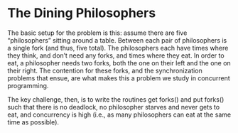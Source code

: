 #  The Dining Philosophers
The basic setup for the problem is this: assume there are five “philosophers” sitting around a table. Between each
pair of philosophers is a single fork (and thus, five total). The philosophers each have times where they think, and don’t need any forks, and
times where they eat. In order to eat, a philosopher needs two forks, both
the one on their left and the one on their right. The contention for these
forks, and the synchronization problems that ensue, are what makes this
a problem we study in concurrent programming.

The key challenge, then, is to write the routines get forks() and put forks() such that there is no deadlock, no philosopher starves and never gets to eat, and concurrency is high (i.e., as many philosophers can 
eat at the same time as possible).